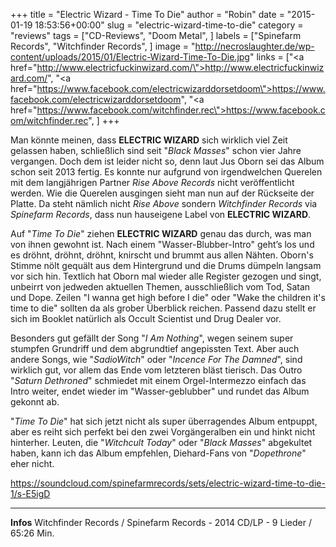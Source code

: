 +++
title = "Electric Wizard - Time To Die"
author = "Robin"
date = "2015-01-19 18:53:56+00:00"
slug = "electric-wizard-time-to-die"
category = "reviews"
tags = ["CD-Reviews", "Doom Metal", ]
labels = ["Spinefarm Records", "Witchfinder Records", ]
image = "http://necroslaughter.de/wp-content/uploads/2015/01/Electric-Wizard-Time-To-Die.jpg"
links = ["<a href=\"http://www.electricfuckinwizard.com/\">http://www.electricfuckinwizard.com/</a>", "<a href=\"https://www.facebook.com/electricwizarddorsetdoom\">https://www.facebook.com/electricwizarddorsetdoom</a>", "<a href=\"https://www.facebook.com/witchfinder.rec\">https://www.facebook.com/witchfinder.rec</a>", ]
+++

Man könnte meinen, dass **ELECTRIC WIZARD** sich wirklich viel Zeit gelassen haben, schließlich sind seit "_Black Masses_" schon vier Jahre vergangen. Doch dem ist leider nicht so, denn laut Jus Oborn sei das Album schon seit 2013 fertig. Es konnte nur aufgrund von irgendwelchen Querelen mit dem langjährigen Partner _Rise Above Records_ nicht veröffentlicht werden.
Wie die Querelen ausgingen sieht man nun auf der Rückseite der Platte. Da steht nämlich nicht _Rise Above_ sondern _Witchfinder Records_ via _Spinefarm Records_, dass nun hauseigene Label von **ELECTRIC WIZARD**.

Auf "_Time To Die_" ziehen **ELECTRIC WIZARD** genau das durch, was man von ihnen gewohnt ist.
Nach einem "Wasser-Blubber-Intro" geht’s los und es dröhnt, dröhnt, dröhnt, knirscht und brummt aus allen Nähten. Oborn's Stimme nölt gequält aus dem Hintergrund und die Drums dümpeln langsam vor sich hin. Textlich hat Oborn mal wieder alle Register gezogen und singt, unbeirrt von jedweden aktuellen Themen, ausschließlich vom Tod, Satan und Dope. Zeilen "I wanna get high before I die" oder "Wake the children it's time to die" sollten da als grober Überblick reichen. Passend dazu stellt er sich im Booklet natürlich als Occult Scientist und Drug Dealer vor.

Besonders gut gefällt der Song "_I Am Nothing_", wegen seinem super stumpfen Grundriff und dem abgrundtief angepissten Text. Aber auch andere Songs, wie "_SadioWitch_" oder "_Incence For The Damned_", sind wirklich gut, vor allem das Ende vom letzteren bläst tierisch.
Das Outro "_Saturn Dethroned_" schmiedet mit einem Orgel-Intermezzo einfach das Intro weiter, endet wieder im "Wasser-geblubber" und rundet das Album gekonnt ab.

"_Time To Die_" hat sich jetzt nicht als super überragendes Album entpuppt, aber es reiht sich perfekt bei den zwei Vorgängeralben ein und hinkt nicht hinterher.
Leuten, die "_Witchcult Today_" oder "_Black Masses_" abgekultet haben, kann ich das Album empfehlen, Diehard-Fans von "_Dopethrone_" eher nicht.

https://soundcloud.com/spinefarmrecords/sets/electric-wizard-time-to-die-1/s-E5igD



---
**Infos**
Witchfinder Records / Spinefarm Records - 2014
CD/LP - 9 Lieder / 65:26 Min.
